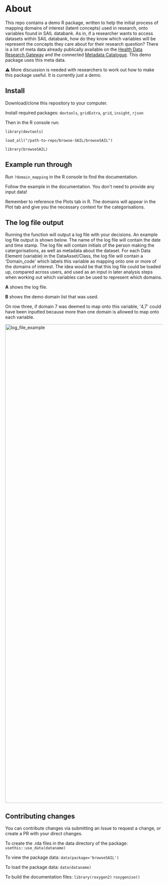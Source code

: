 # About 

This repo contains a demo R package, written to help the initial process of mapping domains of interest (latent concepts) used in research, onto variables found in SAIL databank. As in, if a researcher wants to access datasets within SAIL databank, how do they know which variables will be represent the concepts they care about for their research question? There is a lot of meta data already publically available on the [Health Data Research Gateway](https://web.www.healthdatagateway.org/search?search=&datasetSort=latest&tab=Datasets) and the connected [Metadata Catalogue](https://modelcatalogue.cs.ox.ac.uk/hdruk_live/). This demo package uses this meta data.

⚠️ More discussion is needed with researchers to work out how to make this package useful. It is currently just a demo.

## Install 

Download/clone this repository to your computer.

Install required packages: `devtools`, `gridExtra`, `grid`, `insight`, `rjson`

Then in the R console run:

`library(devtools)`

`load_all("/path-to-repo/browse-SAIL/browseSAIL")`

`library(browseSAIL)`

## Example run through 
Run `?domain_mapping` in the R console to find the documentation.

Follow the example in the documentation. You don't need to provide any input data!

Remember to reference the Plots tab in R. The domains will appear in the Plot tab and give you the necessary context for the categorisations. 
## The log file output

Running the function will output a log file with your decisions. An example log file output is shown below. The name of the log file will contain the date and time stamp. The log file will contain initials of the person making the catergorisations, as well as metadata about the dataset. For each Data Element (variable) in the DataAsset/Class, the log file will contain a 'Domain_code' which labels this variable as mapping onto one or more of the domains of interest. The idea would be that this log file could be loaded up, compared across users, and used as an input in later analysis steps when working out which variables can be used to represent which domains. 

**A** shows the log file. 

**B** shows the demo domain list that was used. 

On row three, if domain 7 was deemed to map onto this variable, '4,7' could have been inputted because more than one domain is allowed to map onto each variable. 

<img width="1525" alt="log_file_example" src="https://github.com/aim-rsf/browse-SAIL/assets/50215726/ab8302df-8c1a-4860-93ed-7871a84781d9">

## Contributing changes 

You can contribute changes via submitting an Issue to request a change, or create a PR with your direct changes. 

To create the .rda files in the data directory of the package:
`usethis::use_data(dataname)`

To view the package data:
`data(package='browseSAIL')`

To load the package data:
`data(dataname)`

To build the documentation files:
`library(roxygen2)`
`roxygenise()`
